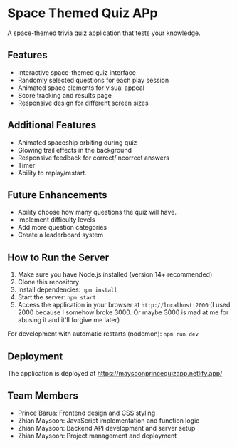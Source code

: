 # Space Themed Quiz APp
A space-themed trivia quiz application that tests your knowledge.

## Features
- Interactive space-themed quiz interface
- Randomly selected questions for each play session
- Animated space elements for visual appeal
- Score tracking and results page
- Responsive design for different screen sizes

## Additional Features
- Animated spaceship orbiting during quiz
- Glowing trail effects in the background
- Responsive feedback for correct/incorrect answers
- Timer
- Ability to replay/restart.

## Future Enhancements
- Ability choose how many questions the quiz will have.
- Implement difficulty levels
- Add more question categories
- Create a leaderboard system

## How to Run the Server
1. Make sure you have Node.js installed (version 14+ recommended)
2. Clone this repository
3. Install dependencies:
   ```npm install```
4. Start the server:
   ```npm start```
5. Access the application in your browser at `http://localhost:2000` (I used 2000 because I somehow broke 3000. Or maybe 3000 is mad at me for abusing it and it'll forgive me later)

For development with automatic restarts (nodemon):
```npm run dev```


## Deployment
The application is deployed at https://maysoonprincequizapp.netlify.app/

## Team Members
- Prince Barua: Frontend design and CSS styling
- Zhian Maysoon: JavaScript implementation and function logic
- Zhian Maysoon: Backend API development and server setup
- Zhian Maysoon: Project management and deployment

